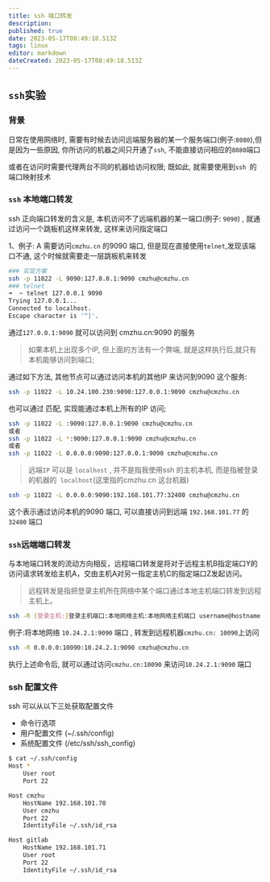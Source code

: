 ```yaml
---
title: ssh 端口转发
description: 
published: true
date: 2023-05-17T08:49:18.513Z
tags: linux
editor: markdown
dateCreated: 2023-05-17T08:49:18.513Z
---
```


## `ssh`实验

### 背景

日常在使用网络时, 需要有时候去访问远端服务器的某一个服务端口(例子:`8080`),但是因为一些原因, 你所访问的机器之间只开通了`ssh`, 不能直接访问相应的`8080`端口

或者在访问时需要代理两台不同的机器给访问权限; 既如此, 就需要使用到`ssh `的端口映射技术

### `ssh` 本地端口转发

ssh 正向端口转发的含义是, 本机访问不了远端机器的某一端口(例子:	`9090`) , 就通过访问一个跳板机这样来转发, 这样来访问指定端口

1、例子: A 需要访问`cmzhu.cn` 的9090 端口, 但是现在直接使用`telnet`,发现该端口不通, 这个时候就需要走一层跳板机来转发

```bash
### 实现方案
ssh -p 11022 -L 9090:127.0.0.1:9090 cmzhu@cmzhu.cn 
### telnet
➜  ~ telnet 127.0.0.1 9090
Trying 127.0.0.1...
Connected to localhost.
Escape character is '^]'.
```

 通过`127.0.0.1:9090` 就可以访问到 cmzhu.cn:9090 的服务

>  如果本机上出现多个IP, 但上面的方法有一个弊端, 就是这样执行后,就只有本机能够访问到端口;



通过如下方法, 其他节点可以通过访问本机的其他IP 来访问到9090 这个服务:

```bash
ssh -p 11022 -L 10.24.100.230:9090:127.0.0.1:9090 cmzhu@cmzhu.cn 
```

也可以通过 匹配, 实现能通过本机上所有的IP 访问;

```bash
ssh -p 11022 -L :9090:127.0.0.1:9090 cmzhu@cmzhu.cn 
或者
ssh -p 11022 -L *:9090:127.0.0.1:9090 cmzhu@cmzhu.cn 
或者
ssh -p 11022 -L 0.0.0.0:9090:127.0.0.1:9090 cmzhu@cmzhu.cn 
```

> [本机的IP]:通过本机访问的`port`:远端`IP`:需要跳转到的`port`
>
> 远端`IP` 可以是 `localhost` , 并不是指我使用ssh 的主机本机, 而是指被登录的机器的` localhost`(这里指的cmzhu.cn 这台机器)

```bash
ssh -p 11022 -L 0.0.0.0:9090:192.168.101.77:32400 cmzhu@cmzhu.cn 
```

这个表示通过访问本机的9090 端口, 可以直接访问到远端 `192.168.101.77` 的`32400` 端口

### `ssh`远端端口转发

与本地端口转发的流动方向相反，远程端口转发是将对于远程主机B指定端口Y的访问请求转发给主机A，交由主机A对另一指定主机C的指定端口Z发起访问。

> 远程转发是指把登录主机所在网络中某个端口通过本地主机端口转发到远程主机上。

```bash
ssh -R [登录主机:]登录主机端口:本地网络主机:本地网络主机端口 username@hostname
```

例子:将本地网络 `10.24.2.1:9090` 端口 , 转发到远程机器`cmzhu.cn: 10090`上访问

```bash
ssh -R 0.0.0.0:10090:10.24.2.1:9090 cmzhu@cmzhu.cn
```

执行上述命令后, 就可以通过访问`cmzhu.cn:10090` 来访问`10.24.2.1:9090` 端口

### ssh 配置文件

ssh 可以从以下三处获取配置文件

- 命令行选项
- 用户配置文件 (~/.ssh/config)
- 系统配置文件 (/etc/ssh/ssh_config)

```bash
$ cat ~/.ssh/config
Host *
    User root
    Port 22

Host cmzhu
    HostName 192.168.101.70
    User cmzhu
    Port 22
    IdentityFile ~/.ssh/id_rsa

Host gitlab
    HostName 192.168.101.71
    User root
    Port 22
    IdentityFile ~/.ssh/id_rsa
    
```





